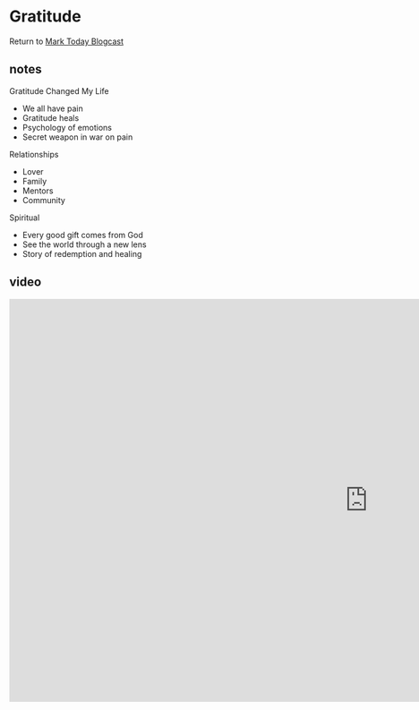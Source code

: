 # Gratitude

Return to [Mark Today Blogcast](/today)


## notes

Gratitude Changed My Life

- We all have pain
- Gratitude heals
- Psychology of emotions
- Secret weapon in war on pain

Relationships

- Lover
- Family
- Mentors
- Community

Spiritual

- Every good gift comes from God
- See the world through a new lens
- Story of redemption and healing


## video

<iframe width="1280" height="720" 
src="https://www.youtube.com/embed/G1pekXOz6Cw?list=PLAaj4BvOaalGImuHCtoCrQEihIrMXLc-w" 
title="Gratitude" frameborder="0" 
allow="accelerometer; autoplay; clipboard-write; encrypted-media; gyroscope; picture-in-picture" 
allowfullscreen>
</iframe>

